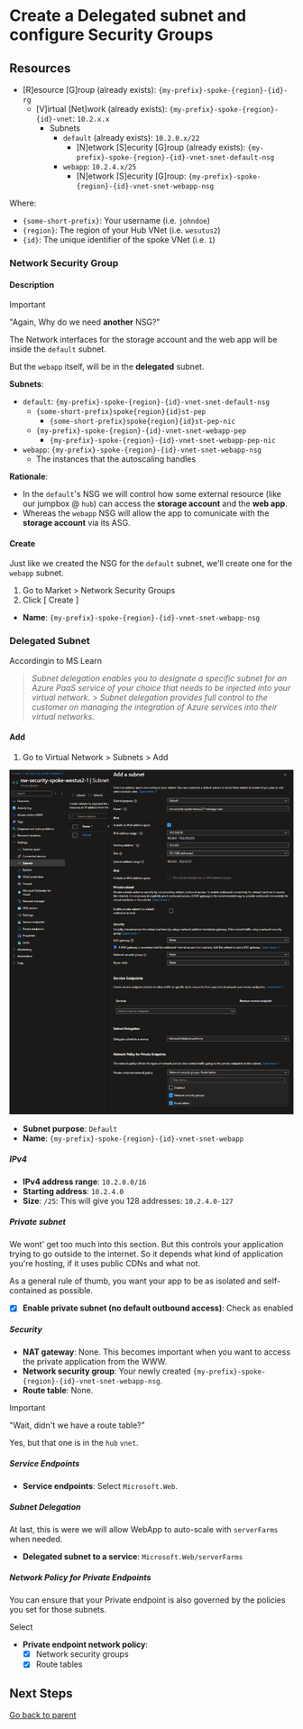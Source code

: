 # Create a Delegated subnet and configure Security Groups

## Resources

- [R]esource [G]roup (already exists): `{my-prefix}-spoke-{region}-{id}-rg`
  - [V]irtual [Net]work (already exists): `{my-prefix}-spoke-{region}-{id}-vnet`: `10.2.x.x`
    - Subnets
      - `default` (already exists): `10.2.0.x/22`
        - [N]etwork [S]ecurity [G]roup (already exists): `{my-prefix}-spoke-{region}-{id}-vnet-snet-default-nsg`
      - `webapp`: `10.2.4.x/25`
        - [N]etwork [S]ecurity [G]roup: `{my-prefix}-spoke-{region}-{id}-vnet-snet-webapp-nsg`

Where:

- `{some-short-prefix}`: Your username (i.e. `johndoe`)
- `{region}`: The region of your Hub VNet (i.e. `wesutus2`)
- `{id}`: The unique identifier of the spoke VNet (i.e. `1`)

### Network Security Group

#### Description

> [!IMPORTANT]
> "Again, Why do we need **another** NSG?"

The Network interfaces for the storage account and the web app will be inside the `default` subnet.

But the `webapp` itself, will be in the **delegated** subnet.

**Subnets**:

- `default`: `{my-prefix}-spoke-{region}-{id}-vnet-snet-default-nsg`
  - `{some-short-prefix}spoke{region}{id}st-pep`
    - `{some-short-prefix}spoke{region}{id}st-pep-nic`
  - `{my-prefix}-spoke-{region}-{id}-vnet-snet-webapp-pep`
    - `{my-prefix}-spoke-{region}-{id}-vnet-snet-webapp-pep-nic`
- `webapp`: `{my-prefix}-spoke-{region}-{id}-vnet-snet-webapp-nsg`
  - The instances that the autoscaling handles

**Rationale**:

- In the `default`'s NSG we will control how some external resource (like our jumpbox @ `hub`) can access the **storage account** and the **web app**.
- Whereas the `webapp` NSG will allow the app to comunicate with the **storage account** via its ASG.

#### Create

Just like we created the NSG for the `default` subnet, we'll create one for the `webapp` subnet.

1. Go to Market > Network Security Groups
1. Click [ Create ]

- **Name**: `{my-prefix}-spoke-{region}-{id}-vnet-snet-webapp-nsg`

### Delegated Subnet

Accordingin to MS Learn

> _Subnet delegation enables you to designate a specific subnet for an Azure PaaS service of your choice that needs to be injected into your virtual network._ > _Subnet delegation provides full control to the customer on managing the integration of Azure services into their virtual networks._

#### Add

1. Go to Virtual Network > Subnets > Add

![Add Subnet](../../../../assets/img/azure/solution/vnets/spoke/vnet/snets/webapp/add.png)

- **Subnet purpose**: `Default`
- **Name**: `{my-prefix}-spoke-{region}-{id}-vnet-snet-webapp`

##### IPv4

- **IPv4 address range**: `10.2.0.0/16`
- **Starting address**: `10.2.4.0`
- **Size**: `/25`: This will give you 128 addresses: `10.2.4.0-127`

##### Private subnet

We wont' get too much into this section. But this controls your application trying to go outside to the internet.
So it depends what kind of application you're hosting, if it uses public CDNs and what not.

As a general rule of thumb, you want your app to be as isolated and self-contained as possible.

- [x] **Enable private subnet (no default outbound access)**: Check as enabled

##### Security

- **NAT gateway**: None. This becomes important when you want to access the private application from the WWW.
- **Network security group**: Your newly created `{my-prefix}-spoke-{region}-{id}-vnet-snet-webapp-nsg`.
- **Route table**: None.

> [!IMPORTANT]
> "Wait, didn't we have a route table?"

Yes, but that one is in the `hub` `vnet`.

##### Service Endpoints

- **Service endpoints**: Select `Microsoft.Web`.

##### Subnet Delegation

At last, this is were we will allow WebApp to auto-scale with `serverFarms` when needed.

- **Delegated subnet to a service**: `Microsoft.Web/serverFarms`

##### Network Policy for Private Endpoints

You can ensure that your Private endpoint is also governed by the policies you set for those subnets.

Select

- **Private endpoint network policy**:
  - [x] Network security groups
  - [x] Route tables

## Next Steps

[Go back to parent](./README.md)
